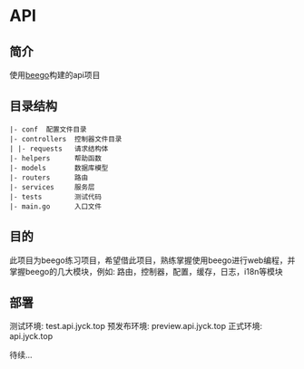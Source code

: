 # API

## 简介
使用[beego](https://beego.me/)构建的api项目

## 目录结构

```
|- conf  配置文件目录
|- controllers  控制器文件目录
| |- requests   请求结构体
|- helpers      帮助函数
|- models       数据库模型
|- routers      路由
|- services     服务层
|- tests        测试代码
|- main.go      入口文件
```

## 目的

此项目为beego练习项目，希望借此项目，熟练掌握使用beego进行web编程，并掌握beego的几大模块，例如: 路由，控制器，配置，缓存，日志，i18n等模块

## 部署

测试环境: test.api.jyck.top
预发布环境: preview.api.jyck.top
正式环境: api.jyck.top

待续...


